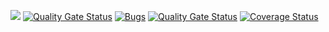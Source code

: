 <a href="https://david-dm.org/Laplo/higlander_back" title="dependencies status"><img src="https://david-dm.org/Laplo/higlander_back/status.svg"/></a>
[![Quality Gate Status](https://sonarcloud.io/api/project_badges/measure?project=Laplo_highlander_back&metric=alert_status)](https://sonarcloud.io/dashboard?id=Laplo_highlander_back)
[![Bugs](https://sonarcloud.io/api/project_badges/measure?project=Laplo_highlander_back&metric=bugs)](https://sonarcloud.io/dashboard?id=Laplo_highlander_back)
[![Quality Gate Status](https://sonarcloud.io/api/project_badges/measure?project=Laplo_highlander_back&metric=alert_status)](https://sonarcloud.io/dashboard?id=Laplo_highlander_back)
[![Coverage Status](https://coveralls.io/repos/github/Laplo/highlander_back/badge.svg?branch=master)](https://coveralls.io/github/Laplo/highlander_back?branch=master)
